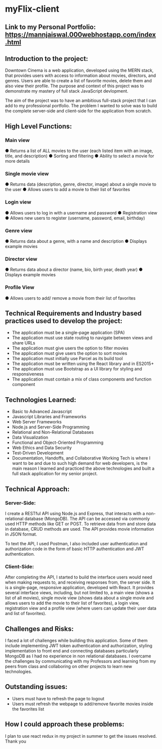 # myFlix-client

## Link to my Personal Portfolio: https://mannjaiswal.000webhostapp.com/index.html

## Introduction to the project:
Downtown Cinema is a web application, developed using the MERN stack, that provides users with access to information about movies, directors, and genres. Users are able to create a list of favorite movies, delete them and also view their profile. The purpose and context of this project was to demonstrate my mastery of full stack JavaScript devlopment.

The aim of the project was to have an ambitious full-stack project that I can add to my professional portfolio. The problem I wanted to solve was to build the complete server-side and client-side for the application from scratch.

## High Level Functions:
### Main view
● Returns a list of ALL movies to the user (each listed item with an image, title, and description)
● Sorting and filtering
● Ability to select a movie for more details
### Single movie view
● Returns data (description, genre, director, image) about a single movie to the user
● Allows users to add a movie to their list of favorites
### Login view
● Allows users to log in with a username and password
● Registration view
● Allows new users to register (username, password, email, birthday)
### Genre view
● Returns data about a genre, with a name and description
● Displays example movies
### Director view
● Returns data about a director (name, bio, birth year, death year)
● Displays example movies
### Profile View
● Allows users to add/ remove a movie from their list of favorites

## Technical Requirements and Industry based practices used to develop the project:
* The application must be a single-page application (SPA) 
* The application must use state routing to navigate between views and share URLs 
* The application must give users the option to filter movies 
* The application must give users the option to sort movies 
* The application must initially use Parcel as its build tool 
* The application must be written using the React library and in ES2015+ 
* The application must use Bootstrap as a UI library for styling and responsiveness 
* The application must contain a mix of class components and function component

## Technologies Learned:
* Basic to Advanced Javascript
* Javascript Libraries and Frameworks
* Web Server Frameworks
* Node.js and Server-Side Programming
* Relational and Non-Relational Databases
* Data Visualization
* Functional and Object-Oriented Programming
* Web Ethics and Data Security
* Test-Driven Development
* Documentation, Handoffs, and Collaborative Working
Tech is where I want to be and due to such high demand for web developers, is the main reason I learned and practiced the above technologies and built a full stack application for my senior project. 

## Technical Approach:
### Server-Side:
I create a RESTful API using Node.js and Express, that interacts with a non-relational database (MongoDB). The API can be accessed via commonly used HTTP methods like GET or POST. To retrieve data from and store data in database, CRUD methods are used. The API provides movie information in JSON format.

To text the API, I used Postman, I also included user authentication and authorization code in the form of basic HTTP authentication and JWT authentication.

### Client-Side:
After completing the API, I started to build the interface users would need when making requests to, and receiving responses from, the server side. It is a single-page, responsive application, developed with React. It provides several interface views, including, but not limited to, a main view (shows a list of all movies), single movie view (shows data about a single movie and allows users to add the movie to their list of favorites), a login view, registration view and a profile view (where users can update their user data and list of favorites).

## Challenges and Risks:
I faced a lot of challenges while building this application. Some of them include implementing JWT token authentication and authorization, styling implementation to front end and connecting databases particularly MongoDB as I had no experience in non relational databases. I overcame the challenges by communicating with my Professors and learning from my peers from class and collaboring on other projects to learn new technologies.

## Outstanding issues:
* Users must have to refresh the page to logout
* Users must refresh the webpage to add/remove favorite movies inside the favorites list

## How I could approach these problems:
I plan to use react redux in my project in summer to get the issues resolved. Thank you










